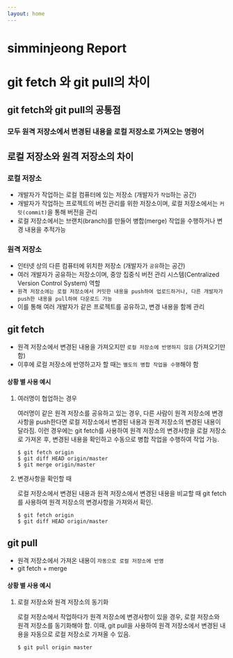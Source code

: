 ```yaml
---
layout: home
---
```


# simminjeong Report

# git fetch 와 git pull의 차이

## git fetch와 git pull의 공통점
### 모두 원격 저장소에서 변경된 내용을 로컬 저장소로 가져오는 명령어

## 로컬 저장소와 원격 저장소의 차이
### 로컬 저장소
- 개발자가 작업하는 로컬 컴퓨터에 있는 저장소 (개발자가 `작업`하는 공간)
- 개발자가 작업하는 프로젝트의 버전 관리를 위한 저장소이며, 로컬 저장소에서는 `커밋(commit)`을 통해 버전을 관리
- 로컬 저장소에서는 브랜치(branch)를 만들어 병합(merge) 작업을 수행하거나 변경 내용을 추적가능

### 원격 저장소
- 인터넷 상의 다른 컴퓨터에 위치한 저장소 (개발자가 `공유`하는 공간)
- 여러 개발자가 공유하는 저장소이며, 중앙 집중식 버전 관리 시스템(Centralized Version Control System) 역할
- `원격 저장소에는 로컬 저장소에서 커밋한 내용을 push하여 업로드하거나, 다른 개발자가 push한 내용을 pull하여 다운로드 가능`
- 이를 통해 여러 개발자가 같은 프로젝트를 공유하고, 변경 내용을 함께 관리




## git fetch
- 원격 저장소에서 변경된 내용을 가져오지만 `로컬 저장소에 반영하지 않음` (가져오기만 함)
- 이후에 로컬 저장소에 반영하고자 할 때는 `별도의 병합 작업을 수행`해야 함


#### 상황 별 사용 예시

1. 여러명이 협업하는 경우
   
   여러명이 같은 원격 저장소를 공유하고 있는 경우, 다른 사람이 원격 저장소에 변경사항을 push한다면 로컬 저장소에서 변경된 내용과 원격 저장소의 변경된 내용이 달라짐. 이런 경우에는 git fetch를 사용하여 원격 저장소의 변경사항을 로컬 저장소로 가져온 후, 변경된 내용을 확인하고 수동으로 병합 작업을 수행하여 작업 가능.

    ```
    $ git fetch origin
    $ git diff HEAD origin/master
    $ git merge origin/master
    ```


2. 변경사항을 확인할 때
   
   로컬 저장소에서 변경된 내용과 원격 저장소에서 변경된 내용을 비교할 때 git fetch를 사용하여 원격 저장소의 변경사항을 가져와서 확인.

    ```
    $ git fetch origin
    $ git diff HEAD origin/master
    ```


## git pull
- 원격 저장소에서 가져온 내용이 `자동으로 로컬 저장소에 반영`
- git fetch + merge

#### 상황 별 사용 예시
1. 로컬 저장소와 원격 저장소의 동기화

    로컬 저장소에서 작업하다가 원격 저장소에 변경사항이 있을 경우, 로컬 저장소와 원격 저장소를 동기화해야 함. 이때, git pull을 사용하여 원격 저장소에서 변경된 내용을 자동으로 로컬 저장소로 가져올 수 있음.
    ```
    $ git pull origin master
    ```
